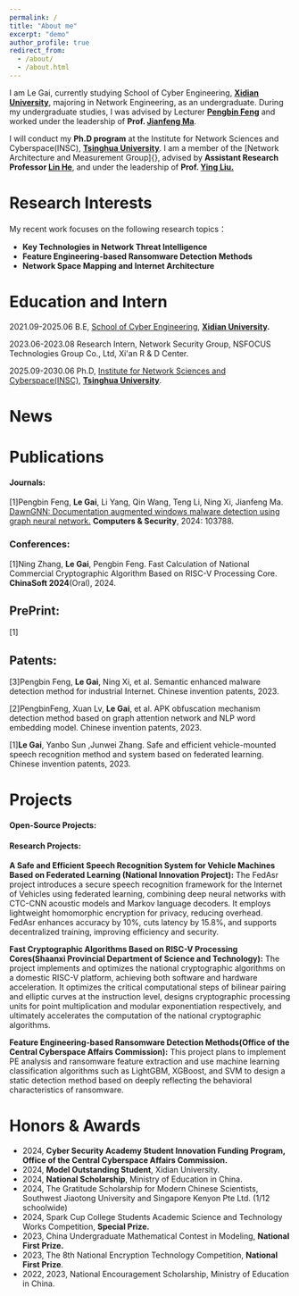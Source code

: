 ```yaml
---
permalink: /
title: "About me"
excerpt: "demo"
author_profile: true
redirect_from: 
  - /about/
  - /about.html
---
```

I am Le Gai, currently studying School of Cyber Engineering, **[Xidian University](https://www.xidian.edu.cn/)**, majoring in Network Engineering, as an undergraduate. During my undergraduate studies, I was advised by Lecturer **[Pengbin Feng](https://faculty.xidian.edu.cn/FPB/zh_CN/index/409846/list/index.htm)** and worked under the leadership of **Prof. [Jianfeng Ma](https://faculty.xidian.edu.cn/MJF2/zh_CN/index.htm)**.

I will conduct my **Ph.D program** at the Institute for Network Sciences and Cyberspace(INSC), **[Tsinghua University](https://www.tsinghua.edu.cn/)**. I am a member of the [Network Architecture and Measurement Group]{}, advised by **Assistant Research Professor [Lin He](https://helinhl.github.io/)**, and under the leadership of  **Prof. [Ying Liu.](https://www.insc.tsinghua.edu.cn/info/1157/2456.htm)**

# Research Interests

My recent work focuses on the following research topics：

- **Key Technologies in Network Threat Intelligence**
- **Feature Engineering-based Ransomware Detection Methods**
- **Network Space Mapping and Internet Architecture**

# Education and Intern

2021.09-2025.06	B.E, [School of Cyber Engineering](https://ce.xidian.edu.cn/), **[Xidian University](https://www.xidian.edu.cn/).**

2023.06-2023.08	Research Intern, Network Security Group, NSFOCUS Technologies Group Co., Ltd, Xi'an R & D Center.

2025.09-2030.06	Ph.D, [Institute for Network Sciences and Cyberspace(INSC)](https://www.insc.tsinghua.edu.cn/), **[Tsinghua University](https://www.tsinghua.edu.cn/)**.

# News





# Publications

#### **Journals**: 

[1]Pengbin Feng, **Le Gai**, Li Yang, Qin Wang, Teng Li, Ning Xi, Jianfeng Ma. 
[DawnGNN: Documentation augmented windows malware detection using graph neural network.](https://www.sciencedirect.com/science/article/abs/pii/S0167404824000890)
**Computers & Security**, 2024: 103788.

### **Conferences**: 

[1]Ning Zhang, **Le Gai**, Pengbin Feng.
Fast Calculation of National Commercial Cryptographic Algorithm Based on RISC-V Processing Core.
**ChinaSoft 2024**(Oral),  2024.

## **PrePrint**: 

[1]

## **Patents**: 

[3]Pengbin Feng, **Le Gai**, Ning Xi, et al. Semantic enhanced malware detection method for industrial Internet. Chinese invention patents, 2023.

[2]PengbinFeng, Xuan Lv, **Le Gai**, et al. APK obfuscation mechanism detection method based on graph attention network and NLP word embedding model.  Chinese invention patents, 2023.

[1]**Le Gai**, Yanbo Sun ,Junwei  Zhang. Safe and efficient vehicle-mounted speech recognition method and system based on federated learning. Chinese invention patents, 2023.



# Projects

#### **Open-Source Projects**: 



#### **Research Projects**: 

**A Safe and Efficient Speech Recognition System for Vehicle Machines Based on Federated Learning (National Innovation Project):** The FedAsr project introduces a secure speech recognition framework for the Internet of Vehicles using federated learning, combining deep neural  networks with CTC-CNN acoustic models and Markov language decoders. It  employs lightweight homomorphic encryption for privacy, reducing  overhead. FedAsr enhances accuracy by 10%, cuts latency by 15.8%, and  supports decentralized training, improving efficiency and security.

**Fast Cryptographic Algorithms Based on RISC-V Processing Cores(Shaanxi Provincial Department of Science and Technology):** The project implements and optimizes the national cryptographic algorithms  on a domestic RISC-V platform, achieving both software and hardware  acceleration. It optimizes the critical computational steps of bilinear  pairing and elliptic curves at the instruction level, designs  cryptographic processing units for point multiplication and modular  exponentiation respectively, and ultimately accelerates the computation  of the national cryptographic algorithms.

**Feature Engineering-based Ransomware Detection Methods(Office of the Central Cyberspace Affairs Commission):** This project plans to implement PE analysis and ransomware feature extraction and use machine learning classification algorithms such as LightGBM, XGBoost, and SVM to design a static detection method based on deeply reflecting the behavioral characteristics of ransomware. 

# Honors & Awards

- 2024, **Cyber Security Academy Student Innovation Funding Program, Office of the Central Cyberspace Affairs Commission.**
- 2024, **Model Outstanding Student**, Xidian University.
- 2024, **National Scholarship**, Ministry of Education in China.
- 2024, The Gratitude Scholarship for Modern Chinese Scientists, Southwest Jiaotong University and Singapore Kenyon Pte Ltd. (1/12 schoolwide)
- 2024,  Spark Cup College Students Academic Science and Technology Works Competition, **Special Prize.**
- 2023, China Undergraduate Mathematical Contest in Modeling, **National First Prize.**
- 2023, The 8th National Encryption Technology Competition, **National First Prize**.
- 2022, 2023, National Encouragement Scholarship, Ministry of Education in China.

